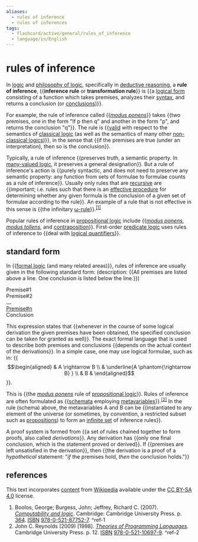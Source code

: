 ```yaml
---
aliases:
  - rules of inference
  - rules of inferences
tags:
  - flashcard/active/general/rules_of_inference
  - language/in/English
---
```


# rules of inference

In [logic](logic.md) and [philosophy of logic](philosophy%20of%20logic.md), specifically in [deductive reasoning](deductive%20reasoning.md), a __rule of inference__, {{__inference rule__ or __transformation rule__}} is {{a [logical form](logical%20form.md) consisting of a function which takes premises, analyzes their [syntax](syntax%20(logic).md), and returns a conclusion (or [conclusions](multiple-conclusion%20logic.md))}}. <!--SR:!2024-09-29,15,294!2024-10-21,27,274-->

For example, the rule of inference called {{_[modus ponens](modus%20ponens.md)_}} takes {{two premises, one in the form "If p then q" and another in the form "p", and returns the conclusion "q"}}. The rule is {{[valid](validity%20(logic).md) with respect to the semantics of [classical logic](classical%20logic.md) (as well as the semantics of many other [non-classical logics](non-classical%20logic.md))}}, in the sense that {{if the premises are true (under an interpretation), then so is the conclusion}}. <!--SR:!2024-10-18,25,274!2024-09-29,15,294!2024-10-23,31,274!2024-10-01,17,294-->

Typically, a rule of inference {{preserves truth, a semantic property. In [many-valued logic](many-valued%20logic.md), it preserves a general designation}}. But a rule of inference's action is {{purely syntactic, and does not need to preserve any semantic property: any function from sets of formulae to formulae counts as a rule of inference}}. Usually only rules that are [recursive](recursion.md) are {{important; i.e. rules such that there is an [effective procedure](effective%20method.md) for determining whether any given formula is the conclusion of a given set of formulae according to the rule}}. An example of a rule that is not effective in this sense is {{the infinitary [ω-rule](ω-consistent%20theory.md)}}.<sup>[\[1\]](#^ref-1)</sup> <!--SR:!2024-09-30,16,290!2024-10-26,34,274!2024-10-22,28,274!2024-10-09,20,254-->

Popular rules of inference in [propositional logic](propositional%20calculus.md) include {{_[modus ponens](modus%20ponens.md)_, _[modus tollens](modus%20tollens.md)_, and [contraposition](contraposition.md)}}. First-order [predicate logic](first-order%20logic.md) uses rules of inference to {{deal with [logical quantifiers](quantifier%20(logic).md)}}. <!--SR:!2024-10-04,16,254!2024-10-16,23,274-->

## standard form

In {{[formal logic](logic.md#formal%20logic) (and many related areas)}}, rules of inference are usually given in the following standard form: (description: {{All premises are listed above a line. One conclusion is listed below the line.}}) <!--SR:!2024-10-30,37,294!2024-10-01,17,294-->

Premise#1 <br/>
Premise#2 <br/>
__...__<br/>
<u>Premise#n</u> <br/>
Conclusion

This expression states that {{whenever in the course of some logical derivation the given premises have been obtained, the specified conclusion can be taken for granted as well}}. The exact formal language that is used to describe both premises and conclusions {{depends on the actual context of the derivations}}. In a simple case, one may use logical formulae, such as in: {{$$\begin{aligned} & A \rightarrow B \\ & \underline{A \phantom{\rightarrow B} } \\ & B & \end{aligned}$$}}. <!--SR:!2024-09-29,15,294!2024-11-02,38,294!2024-09-30,16,294-->

This is {{the _[modus ponens](modus%20ponens.md)_ rule of [propositional logic](propositional%20calculus.md)}}. Rules of inference are often formulated as {{[schemata](logical%20form.md) employing [metavariables](metavariable.md)}}.<sup>[\[2\]](#^ref-2)</sup> In the rule (schema) above, the metavariables A and B can be {{instantiated to any element of the universe (or sometimes, by convention, a restricted subset such as [propositions](proposition.md)) to form an [infinite set](infinite%20set.md) of inference rules}}. <!--SR:!2024-11-11,48,294!2024-10-23,29,274!2024-10-30,35,274-->

A proof system is formed from {{a set of rules chained together to form proofs, also called _derivations_}}. Any derivation has {{only one final conclusion, which is the statement proved or derived}}. If {{premises are left unsatisfied in the derivation}}, then {{the derivation is a proof of a _hypothetical_ statement: "_if_ the premises hold, _then_ the conclusion holds."}} <!--SR:!2024-10-01,17,294!2024-09-27,13,274!2024-09-29,15,290!2024-09-30,16,294-->

## references

This text incorporates [content](https://en.wikipedia.org/wiki/rules_of_inference) from [Wikipedia](Wikipedia.md) available under the [CC BY-SA 4.0](https://creativecommons.org/licenses/by-sa/4.0/) license.

1. Boolos, George; Burgess, John; Jeffrey, Richard C. (2007). [_Computability and logic_](https://archive.org/details/computabilitylog0000bool/page/364). Cambridge: Cambridge University Press. p. [364](https://archive.org/details/computabilitylog0000bool/page/364). [ISBN](ISBN.md) [978-0-521-87752-7](https://en.wikipedia.org/wiki/Special%3ABookSources/978-0-521-87752-7). <a id="^ref-1"></a>^ref-1
2. John C. Reynolds (2009) [1998]. [_Theories of Programming Languages_](https://books.google.com/books?id=2OwlTC4SOccC&pg=PA12). Cambridge University Press. p. 12. [ISBN](ISBN.md) [978-0-521-10697-9](https://en.wikipedia.org/wiki/Special%3ABookSources/978-0-521-10697-9). <a id="^ref-2"></a>^ref-2
